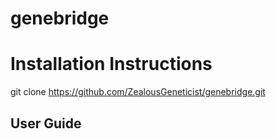 # genebridge


# Installation Instructions
git clone https://github.com/ZealousGeneticist/genebridge.git

## User Guide

